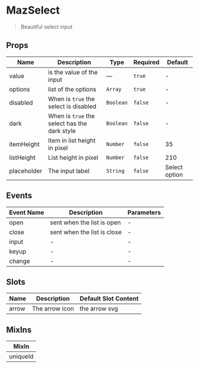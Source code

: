 # MazSelect

> Beautiful select input

## Props

<!-- @vuese:MazSelect:props:start -->

| Name        | Description                                  | Type      | Required | Default       |
| ----------- | -------------------------------------------- | --------- | -------- | ------------- |
| value       | is the value of the input                    | —         | `true`   | -             |
| options     | list of the options                          | `Array`   | `true`   | -             |
| disabled    | When is `true` the select is disabled        | `Boolean` | `false`  | -             |
| dark        | When is `true` the select has the dark style | `Boolean` | `false`  | -             |
| itemHeight  | Item in list height in pixel                 | `Number`  | `false`  | 35            |
| listHeight  | List height in pixel                         | `Number`  | `false`  | 210           |
| placeholder | The input label                              | `String`  | `false`  | Select option |

<!-- @vuese:MazSelect:props:end -->

## Events

<!-- @vuese:MazSelect:events:start -->

| Event Name | Description                 | Parameters |
| ---------- | --------------------------- | ---------- |
| open       | sent when the list is open  | -          |
| close      | sent when the list is close | -          |
| input      | -                           | -          |
| keyup      | -                           | -          |
| change     | -                           | -          |

<!-- @vuese:MazSelect:events:end -->

## Slots

<!-- @vuese:MazSelect:slots:start -->

| Name  | Description    | Default Slot Content |
| ----- | -------------- | -------------------- |
| arrow | The arrow icon | the arrow svg        |

<!-- @vuese:MazSelect:slots:end -->

## MixIns

<!-- @vuese:MazSelect:mixIns:start -->

| MixIn    |
| -------- |
| uniqueId |

<!-- @vuese:MazSelect:mixIns:end -->
